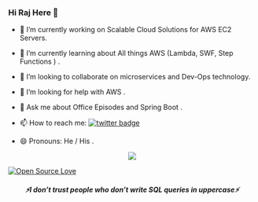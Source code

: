 


<!--
**rajshah1/rajshah1** is a ✨ _special_ ✨ repository because its `README.md` (this file) appears on your GitHub profile.

Here are some ideas to get you started:
-->
### Hi Raj Here 👋


- 🔭 I’m currently working on Scalable Cloud Solutions for AWS EC2 Servers.

- 🌱 I’m currently learning about All things AWS (Lambda, SWF, Step Functions )  .

- 👯 I’m looking to collaborate on microservices and Dev-Ops technology.

- 🤔 I’m looking for help with AWS .

- 💬 Ask me about Office Episodes and Spring Boot .

- 📫 How to reach me: [![twitter badge](https://img.shields.io/badge/RAJ_SHAH77-30302f?style=flat&logo=Instagram)](https://www.instagram.com/rajshah_777/) 

- 😄 Pronouns: He / His .

<p align="center" >
<a href="https://github.com/rajshah1"> 
    <img  src="https://github-readme-stats.vercel.app/api?username=rajshah1&include_all_commits=true&show_icons=true&theme=radical"/>
  </a>

</p>


[![Open Source Love](https://badges.frapsoft.com/os/v1/open-source.png?v=103)](https://github.com/rajshah1)  



 <h5 align="center">
   <i>⚡️I don’t trust people who don’t write SQL queries in uppercase⚡️</i>
  </h5>
